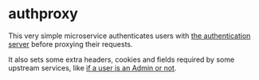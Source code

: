 # authproxy

This very simple microservice authenticates users with [the authentication server](https://github.com/liquidinvestigations/core) before proxying their requests.

It also sets some extra headers, cookies and fields required by some upstream services, like [if a user is an Admin or not](https://github.com/liquidinvestigations/authproxy/blob/b48ee7949f1c4e439194b7c17355be60570a6ddb/authproxy.py#L122).
